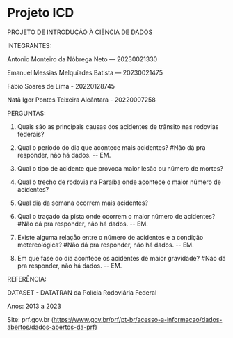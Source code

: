 # Projeto ICD
 PROJETO DE INTRODUÇÃO À CIÊNCIA DE DADOS

INTEGRANTES: 

Antonio Monteiro da Nóbrega Neto — 20230021330

Emanuel Messias Melquíades Batista — 20230021475

Fábio Soares de Lima - 20220128745

Natã Igor Pontes Teixeira Alcântara - 20220007258


PERGUNTAS:



1. Quais são as principais causas dos acidentes de trânsito nas rodovias federais?

2. Qual o período do dia que acontece mais acidentes?
#Não dá pra responder, não há dados. -- EM.

3. Qual o tipo de acidente que provoca maior lesão ou número de mortes?

4. Qual o trecho de rodovia na Paraíba onde acontece o maior número de acidentes?

5. Qual dia da semana ocorrem mais acidentes?

6. Qual o traçado da pista onde ocorrem o maior número de acidentes? 
#Não dá pra responder, não há dados. -- EM.

7. Existe alguma relaçåo entre o número de acidentes e a condição metereológica?
#Não dá pra responder, não há dados. -- EM.

8. Em que fase do dia acontece os acidentes de maior gravidade?
#Não dá pra responder, não há dados. -- EM.



REFERÊNCIA:

DATASET - DATATRAN da Polícia Rodoviária Federal

Anos: 2013 a 2023

Site: prf.gov.br (https://www.gov.br/prf/pt-br/acesso-a-informacao/dados-abertos/dados-abertos-da-prf)
